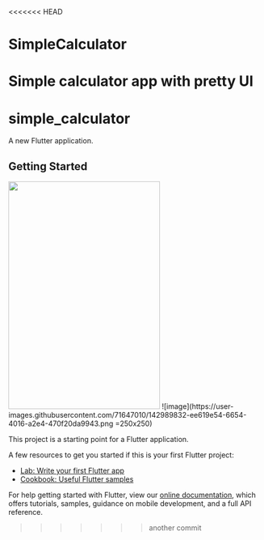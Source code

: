 <<<<<<< HEAD
# SimpleCalculator
Simple calculator app with pretty UI
=======
# simple_calculator

A new Flutter application.

## Getting Started
<img src = "https://user-images.githubusercontent.com/71647010/142989832-ee619e54-6654-4016-a2e4-470f20da9943.png" width="300" height="450"/>
![image](https://user-images.githubusercontent.com/71647010/142989832-ee619e54-6654-4016-a2e4-470f20da9943.png =250x250)

This project is a starting point for a Flutter application.

A few resources to get you started if this is your first Flutter project:

- [Lab: Write your first Flutter app](https://flutter.dev/docs/get-started/codelab)
- [Cookbook: Useful Flutter samples](https://flutter.dev/docs/cookbook)

For help getting started with Flutter, view our
[online documentation](https://flutter.dev/docs), which offers tutorials,
samples, guidance on mobile development, and a full API reference.
>>>>>>> another commit
